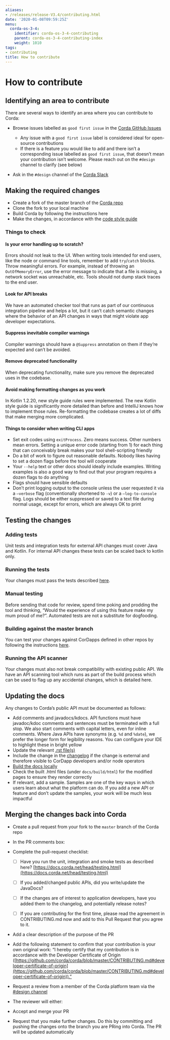 ```yaml
---
aliases:
- /releases/release-V3.4/contributing.html
date: '2020-01-08T09:59:25Z'
menu:
  corda-os-3-4:
    identifier: corda-os-3-4-contributing
    parent: corda-os-3-4-contributing-index
    weight: 1010
tags:
- contributing
title: How to contribute
---
```



# How to contribute


## Identifying an area to contribute

There are several ways to identify an area where you can contribute to Corda:


* Browse issues labelled as `good first issue` in the
[Corda GitHub Issues](https://github.com/corda/corda/issues?q=is%3Aopen+is%3Aissue+label%3A%22good+first+issue%22)
    * Any issue with a `good first issue` label is considered ideal for open-source contributions
    * If there is a feature you would like to add and there isn’t a corresponding issue labelled as `good first issue`,
that doesn’t mean your contribution isn’t welcome. Please reach out on the `#design` channel to clarify (see
below)


* Ask in the `#design` channel of the [Corda Slack](http://slack.corda.net/)


## Making the required changes


* Create a fork of the master branch of the [Corda repo](https://github.com/corda/corda)
* Clone the fork to your local machine
* Build Corda by following the instructions here
* Make the changes, in accordance with the [code style guide](codestyle.md)


### Things to check


#### Is your error handling up to scratch?

Errors should not leak to the UI. When writing tools intended for end users, like the node or command line tools,
remember to add `try`/`catch` blocks. Throw meaningful errors. For example, instead of throwing an
`OutOfMemoryError`, use the error message to indicate that a file is missing, a network socket was unreachable, etc.
Tools should not dump stack traces to the end user.


#### Look for API breaks

We have an automated checker tool that runs as part of our continuous integration pipeline and helps a lot, but it
can’t catch semantic changes where the behavior of an API changes in ways that might violate app developer expectations.


#### Suppress inevitable compiler warnings

Compiler warnings should have a `@Suppress` annotation on them if they’re expected and can’t be avoided.


#### Remove deprecated functionality

When deprecating functionality, make sure you remove the deprecated uses in the codebase.


#### Avoid making formatting changes as you work

In Kotlin 1.2.20, new style guide rules were implemented. The new Kotlin style guide is significantly more detailed
than before and IntelliJ knows how to implement those rules. Re-formatting the codebase creates a lot of diffs that
make merging more complicated.


#### Things to consider when writing CLI apps


* Set exit codes using `exitProcess`. Zero means success. Other numbers mean errors. Setting a unique error code
(starting from 1) for each thing that can conceivably break makes your tool shell-scripting friendly
* Do a bit of work to figure out reasonable defaults. Nobody likes having to set a dozen flags before the tool will
cooperate
* Your `--help` text or other docs should ideally include examples. Writing examples is also a good way to find out
that your program requires a dozen flags to do anything
* Flags should have sensible defaults
* Don’t print logging output to the console unless the user requested it via a `–verbose` flag (conventionally
shortened to `-v`) or a `–log-to-console` flag. Logs should be either suppressed or saved to a text file during
normal usage, except for errors, which are always OK to print


## Testing the changes


### Adding tests

Unit tests and integration tests for external API changes must cover Java and Kotlin. For internal API changes these
tests can be scaled back to kotlin only.


### Running the tests

Your changes must pass the tests described [here](testing.md).


### Manual testing

Before sending that code for review, spend time poking and prodding the tool and thinking, “Would the experience of
using this feature make my mum proud of me?”. Automated tests are not a substitute for dogfooding.


### Building against the master branch

You can test your changes against CorDapps defined in other repos by following the instructions
[here](building-against-master.md).


### Running the API scanner

Your changes must also not break compatibility with existing public API. We have an API scanning tool which runs as part of the build
process which can be used to flag up any accidental changes, which is detailed here.


## Updating the docs

Any changes to Corda’s public API must be documented as follows:


* Add comments and javadocs/kdocs. API functions must have javadoc/kdoc comments and sentences must be terminated
with a full stop. We also start comments with capital letters, even for inline comments. Where Java APIs have
synonyms (e.g. `%d` and `%date`), we prefer the longer form for legibility reasons. You can configure your IDE
to highlight these in bright yellow
* Update the relevant [.rst file(s)](https://github.com/corda/corda/tree/master/docs/source)
* Include the change in the [changelog](changelog.md) if the change is external and therefore visible to CorDapp
developers and/or node operators
* [Build the docs locally](building-the-docs.md)
* Check the built .html files (under `docs/build/html`) for the modified pages to ensure they render correctly
* If relevant, add a sample. Samples are one of the key ways in which users learn about what the platform can do.
If you add a new API or feature and don’t update the samples, your work will be much less impactful


## Merging the changes back into Corda


* Create a pull request from your fork to the `master` branch of the Corda repo
* In the PR comments box:



* Complete the pull-request checklist:
    * [ ] Have you run the unit, integration and smoke tests as described here? [https://docs.corda.net/head/testing.html](https://docs.corda.net/head/testing.html)
    * [ ] If you added/changed public APIs, did you write/update the JavaDocs?
    * [ ] If the changes are of interest to application developers, have you added them to the changelog, and potentially
release notes?
    * [ ] If you are contributing for the first time, please read the agreement in CONTRIBUTING.md now and add to this
Pull Request that you agree to it.


* Add a clear description of the purpose of the PR
* Add the following statement to confirm that your contribution is your own original work: “I hereby certify that my contribution is in accordance with the Developer Certificate of Origin ([https://github.com/corda/corda/blob/master/CONTRIBUTING.md#developer-certificate-of-origin](https://github.com/corda/corda/blob/master/CONTRIBUTING.md#developer-certificate-of-origin)).”



* Request a review from a member of the Corda platform team via the [#design channel](http://slack.corda.net/)
* The reviewer will either:



* Accept and merge your PR
* Request that you make further changes. Do this by committing and pushing the changes onto the branch you are PRing
into Corda. The PR will be updated automatically


